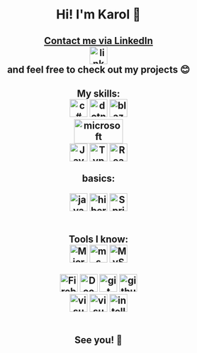 <h1 align ="center">
Hi! I'm Karol 👋
</h1>

<h2 align ="center">
<a target="_blank" href="https://www.linkedin.com/in/karol-choron/">
Contact me via LinkedIn
<br>
<img src="https://cdn.worldvectorlogo.com/logos/linkedin-icon.svg" height="40" width="40" alt="linkedin logo"/>
</a>

<br>
  and feel free to check out my projects 😊
</h2>
                                                                                                     
</h2>
<h2 align ="center">
My skills:
</br>

<img src="https://cdn.worldvectorlogo.com/logos/c--4.svg" height="40" width="40" alt="c# logo"/>
<img src="https://cdn.worldvectorlogo.com/logos/dot-net-core-7.svg" height="40" width="40" alt="dotnetcore logo"/>
<img src="https://cdn.worldvectorlogo.com/logos/blazor.svg" height="40" width="40" alt="blazor"/>
</br>
<img src="https://docs.ongoingwarehouse.com/Content/Images/Logos/Original/MS-business-central-logo-500x240.max-500x240.png" height="55" width="110" alt="microsoft business central logo"/>
</br>

<img src="https://cdn.worldvectorlogo.com/logos/logo-javascript.svg" height="40" width="40" alt="JavaScript logo"/>
<img src="https://cdn.worldvectorlogo.com/logos/typescript.svg" height="40" width="40" alt="TypeScript logo"/>
<img src="https://cdn.worldvectorlogo.com/logos/react-native-1.svg" height="40" width="40" alt="React Native logo"/>
</br>
<p> basics: </p>
<img src="https://cdn.worldvectorlogo.com/logos/java.svg" height="40" width="40" alt="java logo"/>
<img src="https://cdn.worldvectorlogo.com/logos/hibernate.svg" height="40" width="40" alt="hibernate logo"/>
<img src="https://cdn.worldvectorlogo.com/logos/spring-3.svg" height="40" width="40" alt="Spring logo"/>
</br></br>

Tools I know:
</br>
<img src="https://cdn.worldvectorlogo.com/logos/azure-2.svg" height="40" width="40" alt="Microsoft Azure"/>
<img src="https://cdn.worldvectorlogo.com/logos/microsoft-sql-server-1.svg" height="40" width="40" alt="ms sql server logo"/>
<img src="https://cdn.worldvectorlogo.com/logos/mysql-3.svg" height="40" width="40" alt="MySQL server logo"/>

<img src="https://cdn.worldvectorlogo.com/logos/firebase-1.svg" height="40" width="40" alt="Firebase logo"/>
<img src="https://cdn.worldvectorlogo.com/logos/docker.svg" height="40" width="40" alt="Docker logo"/>
<img src="https://cdn.jsdelivr.net/gh/devicons/devicon/icons/git/git-original.svg" height="40" width="40" alt="git logo"/>
<img src="https://cdn.worldvectorlogo.com/logos/github-icon-1.svg" height="40" width="40" alt="github logo"/>
</br>

<img src="https://cdn.worldvectorlogo.com/logos/visual-studio-2013.svg" height="40" width="40" alt="visualstudio logo"/>
<img src="https://cdn.worldvectorlogo.com/logos/visual-studio-code-1.svg" height="40" width="40" alt="visualstudiocode logo"/>
<img src="https://cdn.worldvectorlogo.com/logos/intellij-idea-1.svg" height="40" width="40" alt="intellij logo"/>
<br></br>

See you! 👋
</h2>
